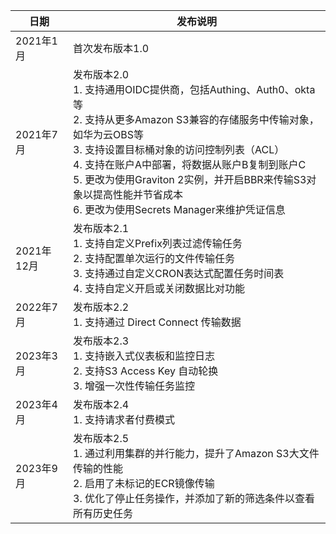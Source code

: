 | 日期       | 发布说明|
|----------|--------|
| 2021年1月 | 首次发布版本1.0 |
| 2021年7月 | 发布版本2.0 <br> 1. 支持通用OIDC提供商，包括Authing、Auth0、okta等 <br> 2. 支持从更多Amazon S3兼容的存储服务中传输对象，如华为云OBS等 <br> 3. 支持设置目标桶对象的访问控制列表（ACL）<br> 4. 支持在账户A中部署，将数据从账户B复制到账户C<br> 5. 更改为使用Graviton 2实例，并开启BBR来传输S3对象以提高性能并节省成本<br> 6. 更改为使用Secrets Manager来维护凭证信息 |
| 2021年12月 | 发布版本2.1 <br> 1. 支持自定义Prefix列表过滤传输任务 <br> 2. 支持配置单次运行的文件传输任务 <br> 3. 支持通过自定义CRON表达式配置任务时间表 <br> 4. 支持自定义开启或关闭数据比对功能 |
| 2022年7月 | 发布版本2.2 <br> 1. 支持通过 Direct Connect 传输数据| 
| 2023年3月 | 发布版本2.3 <br> 1. 支持嵌入式仪表板和监控日志<br> 2. 支持S3 Access Key 自动轮换 <br> 3. 增强一次性传输任务监控| 
| 2023年4月 | 发布版本2.4 <br> 1. 支持请求者付费模式| 
| 2023年9月 | 发布版本2.5 <br> 1. 通过利用集群的并行能力，提升了Amazon S3大文件传输的性能 <br> 2. 启用了未标记的ECR镜像传输 <br> 3. 优化了停止任务操作，并添加了新的筛选条件以查看所有历史任务  |